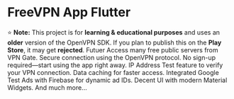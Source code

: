# FreeVPN App Flutter
⭐ **Note:** This project is for **learning & educational purposes** and uses an **older** version of the OpenVPN SDK. If you plan to publish this on the **Play Store**, it may get **rejected**.
Futuer
Access many free public servers from VPN Gate.
Secure connection using the OpenVPN protocol.
No sign-up required—start using the app right away.
IP Address Test feature to verify your VPN connection.
Data caching for faster access.
Integrated Google Test Ads with Firebase for dynamic ad IDs.
Decent UI with modern Material Widgets.
And much more...
